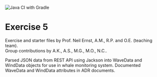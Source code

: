 ![Java CI with Gradle](https://github.com/SENG330/fall20ex4_starter/workflows/Java%20CI%20with%20Gradle/badge.svg)

# Exercise 5
Exercise and starter files by Prof. Neil Ernst, A.M., R.P. and O.E. (teaching team).  
Group contributions by A.K., A.S., M.G., M.O., N.C..

Parsed JSON data from REST API using Jackson into WaveData and WindData objects for use in whale 
monitoring system. Documented WaveData and WindData attributes in ADR documents.
